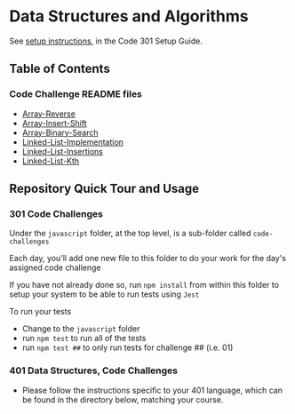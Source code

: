 # Data Structures and Algorithms

See [setup instructions](https://codefellows.github.io/setup-guide/code-301/2-code-challenges), in the Code 301 Setup Guide.

## Table of Contents

### Code Challenge README files

- [Array-Reverse](python/docs/array_reverse/README.md)
- [Array-Insert-Shift](python/docs/array_insert_shift/README.md)
- [Array-Binary-Search](python/docs/array_binary_search/README.md)
- [Linked-List-Implementation](python/docs/linked_list_implementation/README.md)
- [Linked-List-Insertions](python/docs/linked_list_insertions/README.md)
- [Linked-List-Kth](python/docs/linked_list_kth/README.md)

## Repository Quick Tour and Usage

### 301 Code Challenges

Under the `javascript` folder, at the top level, is a sub-folder called `code-challenges`

Each day, you'll add one new file to this folder to do your work for the day's assigned code challenge

If you have not already done so, run `npm install` from within this folder to setup your system to be able to run tests using `Jest`

To run your tests

- Change to the `javascript` folder
- run `npm test` to run all of the tests
- run `npm test ##` to only run tests for challenge ## (i.e. 01)

### 401 Data Structures, Code Challenges

- Please follow the instructions specific to your 401 language, which can be found in the directory below, matching your course.
